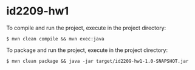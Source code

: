 # id2209-hw1
To compile and run the project, execute in the project directory:

`$ mvn clean compile && mvn exec:java`

To package and run the project, execute in the project directory:

`$ mvn clean package && java -jar target/id2209-hw1-1.0-SNAPSHOT.jar`
